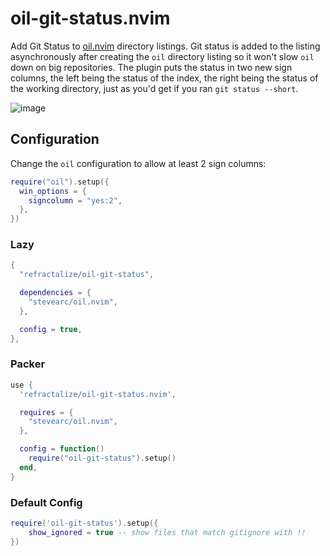 # oil-git-status.nvim

Add Git Status to [oil.nvim](https://github.com/stevearc/oil.nvim) directory listings. Git status is added to the listing asynchronously after creating the `oil` directory listing so it won't slow `oil` down on big repositories. The plugin puts the status in two new sign columns, the left being the status of the index, the right being the status of the working directory, just as you'd get if you ran `git status --short`.

![image](https://github.com/refractalize/oil-git-status.nvim/assets/123917/ec179eee-0e04-4bd2-8674-56e3a8b0f13c)

## Configuration

Change the `oil` configuration to allow at least 2 sign columns:

```lua
require("oil").setup({
  win_options = {
    signcolumn = "yes:2",
  },
})
```

### Lazy

```lua
{
  "refractalize/oil-git-status",

  dependencies = {
    "stevearc/oil.nvim",
  },

  config = true,
},
```

### Packer

```lua
use {
  'refractalize/oil-git-status.nvim',

  requires = { 
    "stevearc/oil.nvim",
  },

  config = function()
    require("oil-git-status").setup()
  end,
}
```

### Default Config

```lua
require('oil-git-status').setup({
    show_ignored = true -- show files that match gitignore with !!
})
```
